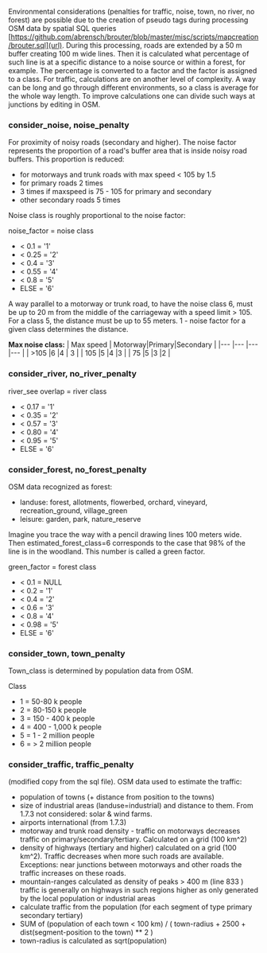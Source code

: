 Environmental considerations (penalties for traffic, noise, town, no river, no forest) are possible due to the creation of pseudo tags during processing OSM data by spatial SQL queries [https://github.com/abrensch/brouter/blob/master/misc/scripts/mapcreation/brouter.sql](url). During this processing, roads are extended by a 50 m buffer creating 100 m wide lines. Then it is calculated what percentage of such line is at a specific distance to a noise source or within a forest, for example. The percentage is converted to a factor and the factor is assigned to a class. For traffic, calculations are on another level of complexity. A way can be long and go through different environments, so a class is average for the whole way length. To improve calculations one can divide such ways at junctions by editing in OSM.

### consider_noise, noise_penalty
For proximity of noisy roads (secondary and higher). The noise factor represents the proportion of a road's buffer area that is inside noisy road buffers. This proportion is reduced: 
- for motorways and trunk roads with max speed < 105 by 1.5
- for primary roads 2 times 
- 3 times if maxspeed is 75 - 105  for primary and secondary
- other secondary roads 5 times 

Noise class is roughly proportional to the noise factor:

noise_factor = noise class
- < 0.1             =                            '1'
- < 0.25            =                          '2'
- < 0.4              =                           '3'
- < 0.55               =                        '4'
- < 0.8                   =                      '5'
- ELSE                     =                    '6'

A way parallel to a motorway or trunk road, to have the noise class 6, must be up to 20 m from the middle of the carriageway with a speed limit > 105. For a class 5, the distance must be up to 55 meters.  1 - noise factor for a given class determines the distance.

**Max noise class:**
| Max speed | Motorway|Primary|Secondary   	|
|---				|---			|---		|---	|
| >105   		|6  			|4	  	| 3  	|
| 105				|5		   	|4	   	|3   	|
| 75		  	|5		   	|3 	  	|2   	|


### consider_river, no_river_penalty
river_see overlap = river class 
- < 0.17                  =                  '1'
- < 0.35                     =                '2'
- < 0.57                      =              '3'
- < 0.80                       =             '4'
- < 0.95                        =            '5'
- ELSE                            =           '6'

### consider_forest, no_forest_penalty
OSM data recognized as forest: 
- landuse: forest, allotments, flowerbed, orchard, vineyard, recreation_ground, village_green
- leisure: garden, park, nature_reserve

Imagine you trace the way with a pencil drawing lines 100 meters wide. Then estimated_forest_class=6 corresponds to the case that 98% of the line is in the woodland. This number is called a green factor.

green_factor = forest class
- < 0.1             =                         NULL
- < 0.2               =                             '1'
- < 0.4                 =                           '2'
- < 0.6 		=          '3'
- < 0.8                   =                         '4'
- < 0.98               =                           '5'
- ELSE                    =                        '6'



### consider_town, town_penalty 
Town_class is determined by population data from OSM.

Class
- 1 = 	50-80 	k people
- 2 = 80-150 k people
- 3 =	150 - 400 k people
- 4 = 400 - 1,000 k people
- 5 = 1 - 2 million people
- 6 = > 2 million people

### consider_traffic, traffic_penalty
(modified copy from the sql file).
OSM data used to estimate the traffic:
-    population of towns (+ distance from position to the towns)
-    size of industrial areas (landuse=industrial) and distance to them. From 1.7.3 not considered: solar & wind farms.
-    airports international (from 1.7.3)
-    motorway and trunk road density - traffic on motorways decreases traffic on primary/secondary/tertiary. Calculated on a grid (100 km^2)
-    density of highways (tertiary and higher) calculated on a grid (100 km^2). Traffic decreases when more such roads are available.     Exceptions: near junctions between motorways and other roads the traffic increases on these roads.
-    mountain-ranges calculated as density of peaks > 400 m (line 833 ) traffic is generally on highways in such regions higher as only generated by the local population or industrial areas
- calculate traffic from the population (for each segment of type primary secondary tertiary)
- SUM of (population of each town < 100 km) / ( town-radius + 2500 + dist(segment-position to the town) ** 2 )
-  town-radius is calculated as sqrt(population)
